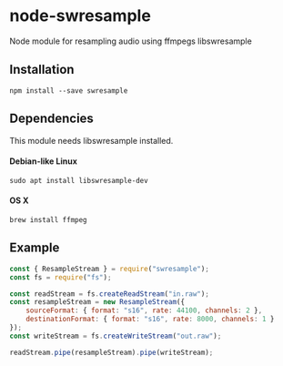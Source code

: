 # node-swresample
Node module for resampling audio using ffmpegs libswresample

## Installation
```npm install --save swresample```

## Dependencies
This module needs libswresample installed.

#### Debian-like Linux
```sudo apt install libswresample-dev```

#### OS X
```brew install ffmpeg```

## Example
```javascript
const { ResampleStream } = require("swresample");
const fs = require("fs");

const readStream = fs.createReadStream("in.raw");
const resampleStream = new ResampleStream({
    sourceFormat: { format: "s16", rate: 44100, channels: 2 },
    destinationFormat: { format: "s16", rate: 8000, channels: 1 }
});
const writeStream = fs.createWriteStream("out.raw");

readStream.pipe(resampleStream).pipe(writeStream);
```
